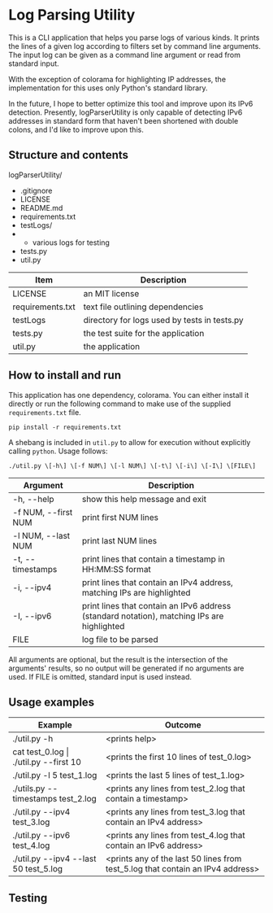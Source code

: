 # Log Parsing Utility

This is a CLI application that helps you parse logs of various kinds. It prints the lines of a given log according to filters set by command line arguments. The input log can be given as a command line argument or read from standard input. 

With the exception of colorama for highlighting IP addresses, the implementation for this uses only Python's standard library. 

In the future, I hope to better optimize this tool and improve upon its IPv6 detection. Presently, logParserUtility is only capable of detecting IPv6 addresses in standard form that haven't been shortened with double colons, and I'd like to improve upon this. 

## Structure and contents

logParserUtility/
- .gitignore
- LICENSE
- README.md
- requirements.txt
- testLogs/
- - various logs for testing
- tests.py
- util.py

| Item | Description |
| ------------- | ------------- |
| LICENSE | an MIT license |
| requirements.txt | text file outlining dependencies |
| testLogs | directory for logs used by tests in tests.py |
| tests.py | the test suite for the application |
| util.py | the application |

## How to install and run

This application has one dependency, colorama. You can either install it directly or run the following command to make use of the supplied `requirements.txt` file. 

`pip install -r requirements.txt`

A shebang is included in `util.py` to allow for execution without explicitly calling `python`. Usage follows: 

`./util.py \[-h\] \[-f NUM\] \[-l NUM\] \[-t\] \[-i\] \[-I\] \[FILE\]`

| Argument | Description |
| ------------- | ------------- |
| -h, --help | show this help message and exit |
| -f NUM, --first NUM | print first NUM lines |
| -l NUM, --last NUM | print last NUM lines |
| -t, --timestamps | print lines that contain a timestamp in HH:MM:SS format |
| -i, --ipv4 | print lines that contain an IPv4 address, matching IPs are highlighted |
| -I, --ipv6 | print lines that contain an IPv6 address (standard notation), matching IPs are highlighted |
| FILE | log file to be parsed |

All arguments are optional, but the result is the intersection of the arguments' results, so no output will be generated if no arguments are used. If FILE is omitted, standard input is used instead. 

## Usage examples

| Example | Outcome |
| ------------- | ------------- |
| ./util.py -h | \<prints help\> |
| cat test_0.log \| ./util.py --first 10 | \<prints the first 10 lines of test_0.log\> |
| ./util.py -l 5 test_1.log | \<prints the last 5 lines of test_1.log\> |
| ./utils.py --timestamps test_2.log | \<prints any lines from test_2.log that contain a timestamp\> |
| ./util.py --ipv4 test_3.log | \<prints any lines from test_3.log that contain an IPv4 address\> |
| ./util.py --ipv6 test_4.log | \<prints any lines from test_4.log that contain an IPv6 address\> |
| ./util.py --ipv4 --last 50 test_5.log | \<prints any of the last 50 lines from test_5.log that contain an IPv4 address\> |

## Testing

